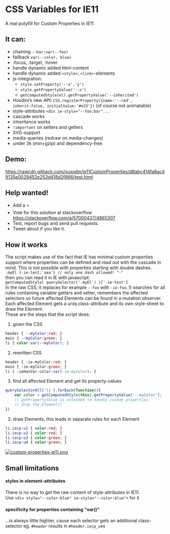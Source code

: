 # CSS Variables for IE11
A real polyfill for Custom Properties in IE11


## It can:
- chaining `--bar:var(--foo)`
- fallback `var(--color, blue)`
- :focus, :target, :hover
- handle dynamic added html-content
- handle dynamic added `<style>`, `<link>`-elements
- js-integration:
    - `style.setProperty('--x','y')`
    - `style.getPropertyValue('--x')`
    - `getComputedStyle(el).getPropertyValue('--inherited')`
- Houdini’s new API: `CSS.registerProperty({name:'--red', inherit:false, initialValue:'#e33'})` (of course not animatable)
- style-attributes `<div ie-style="--foo:bar"...`
- cascade works
- inheritance works
- `!important` on setters and getters
- SVG-support
- media-queries (redraw on media-changes)
- under 3k (min+gzip) and dependency-free

## Demo:
https://rawcdn.githack.com/nuxodin/ie11CustomProperties/d8abc414fa8ac49135e0029452e253d418d2f866/test.html

## Help wanted!
- Add a ⭐️  
- Vote for this solution at stackoverflow https://stackoverflow.com/a/57000437/4865307  
- Test, report bugs and send pull requests.  
- Tweet about if you like it.  

## How it works
The script makes use of the fact that IE has minimal custom properties support where properties can be defined and read out with the cascade in mind. This is not possible with properties starting with double dashes.  
`.myEl {-ie-test:'aaa'} // only one dash allowed! "-"`  
then you can read it in IE with javascript:  
`getComputedStyle( querySelector('.myEl') )['-ie-test']`  
In the raw CSS, it replaces for example `--foo` with `-ie-foo`.
It searches for all rules containing variable getters and setter, remembers the affected selectors so future affected Elements can be found in a mutation observer.
Each affected Element gets a uniq class-attribute and its own style-sheet to draw the Element.  
These are the steps that the script does:  
1. given the CSS  
```css
header { --myColor:red; }  
main { --myColor:green; }  
li { color:var(--myColor); }
```
2. rewritten CSS  
```css
header { -ie-myColor:red; }  
main { -ie-myColor:green; }  
li { -ieHasVar-color:var(-ie-myColor); }
```
3. find all affected Element and get its property-values
```js
querySelectorAll('li').forEach(function(){
    var color = getComputedStyle(this).getPropertyValue('--myColor');
    // getPropertyValue is extended to handle custom properties
    // draw_the_Element()
})
```
3. draw Elements, this leads in separate rules for each Element
```css
li.iecp-u1 { color:red; }
li.iecp-u2 { color:red; }
li.iecp-u3 { color:green; }
li.iecp-u4 { color:green; }
```
[![custom-properties-ie11.png](https://i.postimg.cc/bryMt02N/custom-properties-ie11.png)](https://postimg.cc/gX7N9ZDf)


## Small limitations
#### styles in element-attributes
There is no way to get the raw content of style-attributes in IE11.  
Use `<div style="--color:blue" ie-style="--color:blue">` for it

#### specificity for properties containing "var()"
...is always little highter, cause each selector gets an additional class-selector
eg. `#header` results in `#header.iecp_u44`

